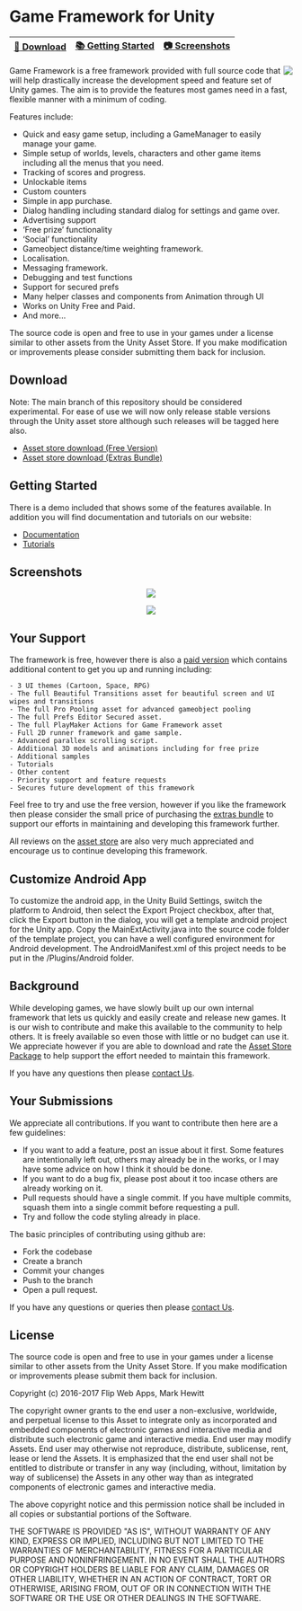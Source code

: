 # Game Framework for Unity
| [:rocket: Download](#download) | [:books: Getting Started](#getting-started) | [:camera: Screenshots](#screenshots) |
| --------------- | -------- | ----------- |
<img src="http://www.flipwebapps.com/wp-content/uploads/2016/01/feature-2-300x224.png" align="right"/>
Game Framework is a free framework provided with full source code that will help drastically increase the development speed and feature set of Unity games. The aim is to provide the features most games need in a fast, flexible manner with a minimum of coding.

Features include:

* Quick and easy game setup, including a GameManager to easily manage your game.
* Simple setup of worlds, levels, characters and other game items including all the menus that you need.
* Tracking of scores and progress.
* Unlockable items
* Custom counters
* Simple in app purchase.
* Dialog handling including standard dialog for settings and game over.
* Advertising support
* ‘Free prize’ functionality
* ‘Social’ functionality
* Gameobject distance/time weighting framework.
* Localisation.
* Messaging framework.
* Debugging and test functions
* Support for secured prefs 
* Many helper classes and components from Animation through UI
* Works on Unity Free and Paid.
* And more...

The source code is open and free to use in your games under a license similar to other assets from the Unity Asset Store. If you make modification or improvements please consider submitting them back for inclusion.

## Download
Note: The main branch of this repository should be considered experimental. For ease of use we will now only release stable versions through the Unity asset store although such releases will be tagged here also.

* [Asset store download (Free Version)](https://www.assetstore.unity3d.com/#!/content/55334?aid=1011lGnE)
* [Asset store download (Extras Bundle)](https://www.assetstore.unity3d.com/#!/content/50893?aid=1011lGnE)

## Getting Started
There is a demo included that shows some of the features available. In addition you will find documentation and tutorials on our website:

* [Documentation](http://www.flipwebapps.com/game-framework/)
* [Tutorials](http://www.flipwebapps.com/game-framework/tutorials/)

## Screenshots

<p align="center">
  <img src="http://www.flipwebapps.com/wp-content/uploads/2016/01/Menu-After.png" />
</p>

<p align="center">
  <img src="http://www.flipwebapps.com/wp-content/uploads/2016/01/Game-After.png" />
</p>

## Your Support
The framework is free, however there is also a [paid version](https://www.assetstore.unity3d.com/#!/content/50893?aid=1011lGnE) which contains additional content to get you up and running including:

	- 3 UI themes (Cartoon, Space, RPG)
	- The full Beautiful Transitions asset for beautiful screen and UI wipes and transitions
	- The full Pro Pooling asset for advanced gameobject pooling
	- The full Prefs Editor Secured asset.
	- The full PlayMaker Actions for Game Framework asset
	- Full 2D runner framework and game sample.
	- Advanced parallex scrolling script.
	- Additional 3D models and animations including for free prize
	- Additional samples
	- Tutorials
	- Other content
	- Priority support and feature requests
	- Secures future development of this framework
	
Feel free to try and use the free version, however if you like the framework then please consider the small price of purchasing the 
[extras bundle](https://www.assetstore.unity3d.com/#!/content/50893?aid=1011lGnE) to support our efforts in maintaining and developing this framework further. 

All reviews on the [asset store](https://www.assetstore.unity3d.com/#!/content/55334?aid=1011lGnE) are also very much appreciated and encourage us to continue developing this framework.

## Customize Android App
To customize the android app, in the Unity Build Settings, switch the platform to Android, then select the Export Project checkbox, after that, click the Export button in the dialog, you will get a template android project for the Unity app. Copy the MainExtActivity.java into the source code folder of the template project, you can have a well configured environment for Android development.
The AndroidManifest.xml of this project needs to be put in the /Plugins/Android folder.

## Background
While developing games, we have slowly built up our own internal framework that lets us quickly and easily create and release new games. It is our wish to contribute and make this available to the community to help others. It is freely available so even those with little or no budget can use it. We appreciate however if you are able to download and rate the [Asset Store Package](http://u3d.as/mtk) to help support the effort needed to maintain this framework.

If you have any questions then please [contact Us](http://www.flipwebapps.com/contact/).

## Your Submissions

We appreciate all contributions. If you want to contribute then here are a few guidelines:

* If you want to add a feature, post an issue about it first. Some features are intentionally left out, others may already be in the works, or I may have some advice on how I think it should be done.
* If you want to do a bug fix, please post about it too incase others are already working on it.
* Pull requests should have a single commit. If you have multiple commits, squash them into a single commit before requesting a pull.
* Try and follow the code styling already in place.

The basic principles of contributing using github are:
* Fork the codebase
* Create a branch
* Commit your changes
* Push to the branch
* Open a pull request.

If you have any questions or queries then please  [contact Us](http://www.flipwebapps.com/contact/).

## License

The source code is open and free to use in your games under a license similar to other assets from the Unity Asset Store. If you make modification or improvements please submit them back for inclusion.

Copyright (c) 2016-2017 Flip Web Apps, Mark Hewitt

The copyright owner grants to the end user a non-exclusive, worldwide, and perpetual license to this Asset to integrate only as incorporated and embedded components of electronic games and interactive media and distribute such electronic game and interactive media. End user may modify Assets. End user may otherwise not reproduce, distribute, sublicense, rent, lease or lend the Assets. It is emphasized that the end user shall not be entitled to distribute or transfer in any way (including, without, limitation by way of sublicense) the Assets in any other way than as integrated components of electronic games and interactive media. 

The above copyright notice and this permission notice shall be included in all copies or substantial portions of the Software.

THE SOFTWARE IS PROVIDED "AS IS", WITHOUT WARRANTY OF ANY KIND, EXPRESS OR IMPLIED, INCLUDING BUT NOT LIMITED TO THE WARRANTIES OF MERCHANTABILITY, FITNESS FOR A PARTICULAR PURPOSE AND NONINFRINGEMENT. IN NO EVENT SHALL THE AUTHORS OR COPYRIGHT HOLDERS BE LIABLE FOR ANY CLAIM, DAMAGES OR OTHER LIABILITY, WHETHER IN AN ACTION OF CONTRACT, TORT OR OTHERWISE, ARISING FROM, OUT OF OR IN CONNECTION WITH THE SOFTWARE OR THE USE OR OTHER DEALINGS IN THE SOFTWARE.
